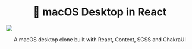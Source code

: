 <h1 align="center"> macOS Desktop in React</h1>

![](/src/Resources/image/preview1.png)
<p align="center">
  A macOS desktop clone built with React, Context, SCSS and ChakraUI
</p>
